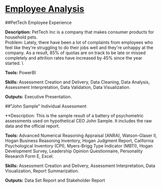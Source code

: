 # <ins> Employee Analysis </ins>

##PetTech Employee Experience

**Description:** PetTech Inc is a company that makes consumer products for household pets. \
Problem: Lately, there have been a lot of complaints from employees who feel like they're struggling to do their 
jobs well and they're unhappy at the company. As a result, 85% of quotas are on track to be late or
 missed completely and attrition rates have increased by 45% since the year started. \

**Tools:** PowerBI

**Skills:** Assessment Creation and Delivery, Data Cleaning, Data Analysis, Assessment Interpretation, Data Validation, Data Visualization.  

**Outputs:** Executive Presentation. 

##"John Sample" Individual Assessment

**Description: This is the sample result of a battery of psychometric assessments used on hypothetical CEO John Sample. It includes the raw data and the official report. 

**Tools:** Advanced Numerical Reasoning Appraisal (ANRA), Watson-Glaser II, Hogan Business Reasoning Inventory, Hogan Judgment Report, California Psychological Inventory (CPI), Myers-Brigg Type Indicator (MBTI), Hogan Development Survey, Leadership Opinion Questionnaire, Personality Research Form E, Excel. 

**Skills:** Assessment Creation and Delivery, Assessment Interpretation, Data Visualization, Report Summarization. 

**Outputs:** Data Set Report and Stakeholder Report
